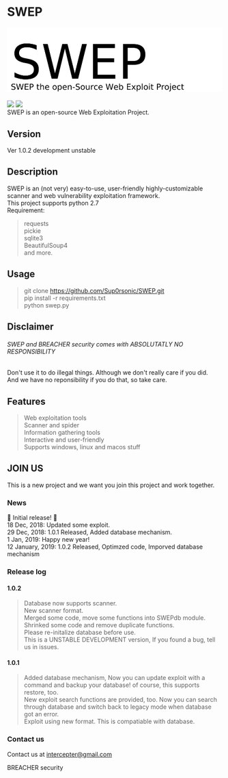 # SWEP
![image](swep.jpg)<br><br>
<img src="https://img.shields.io/badge/Python-2.7-blue.svg?style=flat-square&logo=python"></img>
<img src="https://img.shields.io/badge/license-MIT-lightgreen.svg?style=flat-square"></img><br>
SWEP is an open-source Web Exploitation Project.
## Version
Ver 1.0.2 development unstable
## Description
SWEP is an (not very) easy-to-use, user-friendly highly-customizable scanner and web vulnerability exploitation framework.<br>
This project supports python 2.7<br>
Requirement:<br>
> requests<br>
> pickie<br>
> sqlite3<br>
> BeautifulSoup4<br>
and more.<br>
## Usage
> git clone https://github.com/Sup0rsonic/SWEP.git<br>
> pip install -r requirements.txt<br>
> python swep.py
## Disclaimer
###### SWEP and BREACHER security comes with ABSOLUTATLY NO RESPONSIBILITY<br>
Don't use it to do illegal things. Although we don't really care if you did.<br>
And we have no reponsibility if you do that, so take care.<br>
## Features
> Web exploitation tools</br>
> Scanner and spider</br>
> Information gathering tools</br>
> Interactive and user-friendly</br>
> Supports windows, linux and macos stuff</br>
## JOIN US
This is a new project and we want you join this project and work together.
### News
:tada: Initial release! :tada: <br>
18 Dec, 2018: Updated some exploit.<br>
29 Dec, 2018: 1.0.1 Released, Added database mechanism.<br>
1 Jan, 2019: Happy new year!<br>
12 January, 2019: 1.0.2 Released, Optimzed code, Imporved database mechanism<br>
### Release log
#### 1.0.2
> Database now supports scanner.<br>
> New scanner format.<br>
> Merged some code, move some functions into SWEPdb module.<br>
> Shrinked some code and remove duplicate functions.<br>
> Please re-initalize database before use.<br>
> This is a UNSTABLE DEVELOPMENT version, If you found a bug, tell us in issues.<br>
#### 1.0.1
> Added database mechanism, Now you can update exploit with a command and backup your database! of course, this supports restore, too.<br>
> New exploit search functions are provided, too. Now you can search through database and switch back to legacy mode when database got an error.<br>
> Exploit using new format. This is compatiable with database.<br>
### Contact us
Contact us at intercepter@gmail.com 

BREACHER security

